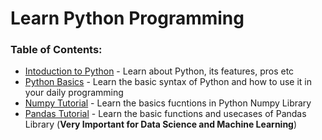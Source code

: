 # Learn Python Programming


### Table of Contents: <br>
- [Intoduction to Python](https://github.com/hritik7080/Python-Language./blob/main/Introduction%20To%20Python/) - Learn about Python, its features, pros etc
- [Python Basics](https://github.com/hritik7080/Python-Language./blob/main/Python_Basics.ipynb/) - Learn the basic syntax of Python and how to use it in your daily programming
- [Numpy Tutorial](https://github.com/hritik7080/Python-Language./blob/main/numpy_tutorial.ipynb/) - Learn the basics fucntions in Python Numpy Library
- [Pandas Tutorial](https://github.com/hritik7080/Python-Language./blob/main/pandas_tutorial.ipynb/) - Learn the basic functions and usecases of Pandas Library (**Very Important for Data Science and Machine Learning**)
